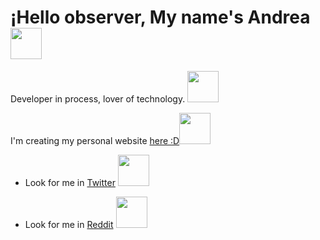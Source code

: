#  ¡Hello observer, My name's  Andrea  <img src="https://media.giphy.com/media/l4pTbf0kTHnrBtr9u/giphy.gif" width="50">



 
 Developer in process, lover of technology.   <img src="https://media.giphy.com/media/VgCDAzcKvsR6OM0uWg/giphy.gif" width="50">



I'm creating my personal website <a href="https://andreablass.github.io/My-personal-website/">here :D</a><img src="https://media.giphy.com/media/mGcNjsfWAjY5AEZNw6/giphy.gif" width="50"></h2><img align='right'>
  
 

- Look for me in <a href="https://twitter.com/@usrdeaba">Twitter</a> <img src="https://media.giphy.com/media/lYnZtYFlJzGkYE3CZ8/giphy.gif" width="50">


- Look for me in <a href="https://www.reddit.com/user/Deaba">Reddit</a>  <img src="https://media.giphy.com/media/XBFV7NXTLTDaEGmnqg/giphy.gif" width="50">

<!--
**andreablass/andreablass** is a ✨ _special_ ✨ repository because its `README.md` (this file) appears on your GitHub profile.

Here are some ideas to get you started:

- 🔭 I’m currently working on ...
- 🌱 I’m currently learning ...
- 👯 I’m looking to collaborate on ...
- 🤔 I’m looking for help with ...
- 💬 Ask me about ...
- 📫 How to reach me: ...
- 😄 Pronouns: ...
- ⚡ Fun fact: ...
-->



        

        
